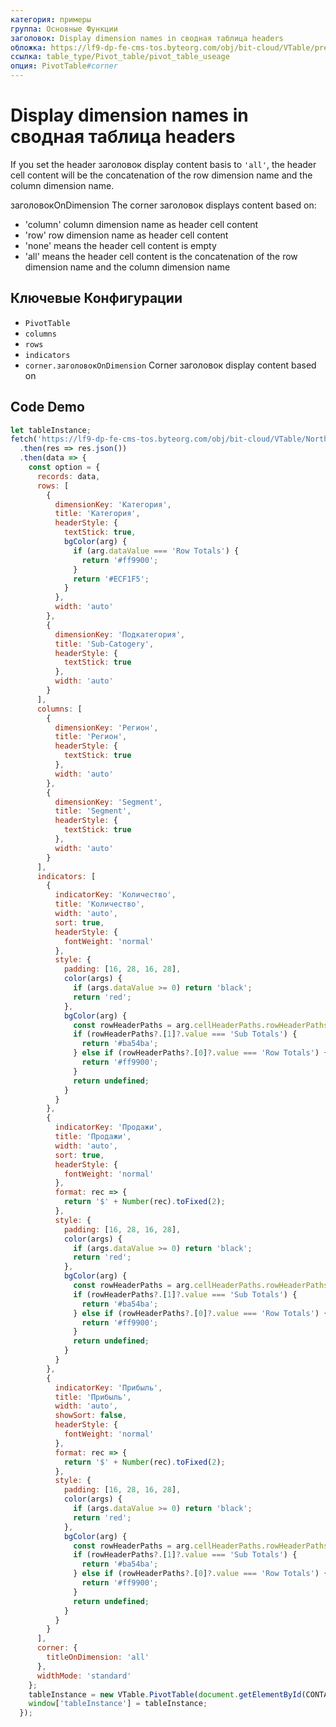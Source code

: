 ```yaml
---
категория: примеры
группа: Основные Функции
заголовок: Display dimension names in сводная таблица headers
обложка: https://lf9-dp-fe-cms-tos.byteorg.com/obj/bit-cloud/VTable/preview/pivot-table-corner-заголовок.png
ссылка: table_type/Pivot_table/pivot_table_useage
опция: PivotTable#corner
---
```


# Display dimension names in сводная таблица headers

If you set the header заголовок display content basis to `'all'`, the header cell content will be the concatenation of the row dimension name and the column dimension name.

заголовокOnDimension The corner заголовок displays content based on:

- 'column' column dimension name as header cell content
- 'row' row dimension name as header cell content
- 'none' means the header cell content is empty
- 'all' means the header cell content is the concatenation of the row dimension name and the column dimension name

## Ключевые Конфигурации

- `PivotTable`
- `columns`
- `rows`
- `indicators`
- `corner.заголовокOnDimension` Corner заголовок display content based on

## Code Demo

```javascript livedemo template=vtable
let tableInstance;
fetch('https://lf9-dp-fe-cms-tos.byteorg.com/obj/bit-cloud/VTable/North_American_Superstore_Pivot_Chart_data.json')
  .then(res => res.json())
  .then(data => {
    const option = {
      records: data,
      rows: [
        {
          dimensionKey: 'Категория',
          title: 'Категория',
          headerStyle: {
            textStick: true,
            bgColor(arg) {
              if (arg.dataValue === 'Row Totals') {
                return '#ff9900';
              }
              return '#ECF1F5';
            }
          },
          width: 'auto'
        },
        {
          dimensionKey: 'Подкатегория',
          title: 'Sub-Catogery',
          headerStyle: {
            textStick: true
          },
          width: 'auto'
        }
      ],
      columns: [
        {
          dimensionKey: 'Регион',
          title: 'Регион',
          headerStyle: {
            textStick: true
          },
          width: 'auto'
        },
        {
          dimensionKey: 'Segment',
          title: 'Segment',
          headerStyle: {
            textStick: true
          },
          width: 'auto'
        }
      ],
      indicators: [
        {
          indicatorKey: 'Количество',
          title: 'Количество',
          width: 'auto',
          sort: true,
          headerStyle: {
            fontWeight: 'normal'
          },
          style: {
            padding: [16, 28, 16, 28],
            color(args) {
              if (args.dataValue >= 0) return 'black';
              return 'red';
            },
            bgColor(arg) {
              const rowHeaderPaths = arg.cellHeaderPaths.rowHeaderPaths;
              if (rowHeaderPaths?.[1]?.value === 'Sub Totals') {
                return '#ba54ba';
              } else if (rowHeaderPaths?.[0]?.value === 'Row Totals') {
                return '#ff9900';
              }
              return undefined;
            }
          }
        },
        {
          indicatorKey: 'Продажи',
          title: 'Продажи',
          width: 'auto',
          sort: true,
          headerStyle: {
            fontWeight: 'normal'
          },
          format: rec => {
            return '$' + Number(rec).toFixed(2);
          },
          style: {
            padding: [16, 28, 16, 28],
            color(args) {
              if (args.dataValue >= 0) return 'black';
              return 'red';
            },
            bgColor(arg) {
              const rowHeaderPaths = arg.cellHeaderPaths.rowHeaderPaths;
              if (rowHeaderPaths?.[1]?.value === 'Sub Totals') {
                return '#ba54ba';
              } else if (rowHeaderPaths?.[0]?.value === 'Row Totals') {
                return '#ff9900';
              }
              return undefined;
            }
          }
        },
        {
          indicatorKey: 'Прибыль',
          title: 'Прибыль',
          width: 'auto',
          showSort: false,
          headerStyle: {
            fontWeight: 'normal'
          },
          format: rec => {
            return '$' + Number(rec).toFixed(2);
          },
          style: {
            padding: [16, 28, 16, 28],
            color(args) {
              if (args.dataValue >= 0) return 'black';
              return 'red';
            },
            bgColor(arg) {
              const rowHeaderPaths = arg.cellHeaderPaths.rowHeaderPaths;
              if (rowHeaderPaths?.[1]?.value === 'Sub Totals') {
                return '#ba54ba';
              } else if (rowHeaderPaths?.[0]?.value === 'Row Totals') {
                return '#ff9900';
              }
              return undefined;
            }
          }
        }
      ],
      corner: {
        titleOnDimension: 'all'
      },
      widthMode: 'standard'
    };
    tableInstance = new VTable.PivotTable(document.getElementById(CONTAINER_ID), option);
    window['tableInstance'] = tableInstance;
  });
```
